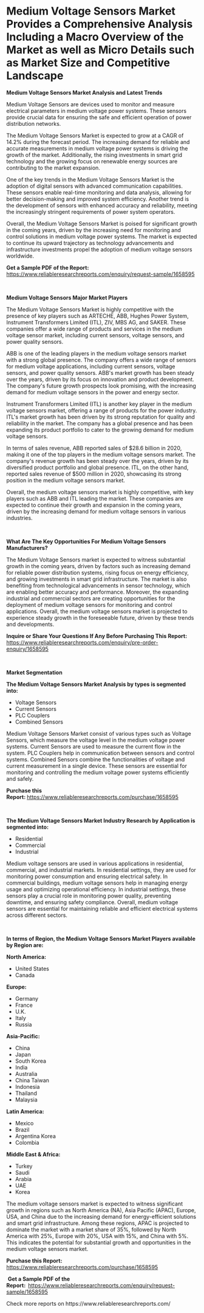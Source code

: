 <p><h1>Medium Voltage Sensors Market Provides a Comprehensive Analysis Including a Macro Overview of the Market as well as Micro Details such as Market Size and Competitive Landscape</h1></p><p><strong>Medium Voltage Sensors Market Analysis and Latest Trends</strong></p>
<p><p>Medium Voltage Sensors are devices used to monitor and measure electrical parameters in medium voltage power systems. These sensors provide crucial data for ensuring the safe and efficient operation of power distribution networks.</p><p>The Medium Voltage Sensors Market is expected to grow at a CAGR of 14.2% during the forecast period. The increasing demand for reliable and accurate measurements in medium voltage power systems is driving the growth of the market. Additionally, the rising investments in smart grid technology and the growing focus on renewable energy sources are contributing to the market expansion.</p><p>One of the key trends in the Medium Voltage Sensors Market is the adoption of digital sensors with advanced communication capabilities. These sensors enable real-time monitoring and data analysis, allowing for better decision-making and improved system efficiency. Another trend is the development of sensors with enhanced accuracy and reliability, meeting the increasingly stringent requirements of power system operators.</p><p>Overall, the Medium Voltage Sensors Market is poised for significant growth in the coming years, driven by the increasing need for monitoring and control solutions in medium voltage power systems. The market is expected to continue its upward trajectory as technology advancements and infrastructure investments propel the adoption of medium voltage sensors worldwide.</p></p>
<p><strong>Get a Sample PDF of the Report:&nbsp;</strong> <a href="https://www.reliableresearchreports.com/enquiry/request-sample/1658595">https://www.reliableresearchreports.com/enquiry/request-sample/1658595</a></p>
<p>&nbsp;</p>
<p><strong>Medium Voltage Sensors Major Market Players</strong></p>
<p><p>The Medium Voltage Sensors Market is highly competitive with the presence of key players such as ARTECHE, ABB, Hughes Power System, Instrument Transformers Limited (ITL), ZIV, MBS AG, and SAKER. These companies offer a wide range of products and services in the medium voltage sensor market, including current sensors, voltage sensors, and power quality sensors.</p><p>ABB is one of the leading players in the medium voltage sensors market with a strong global presence. The company offers a wide range of sensors for medium voltage applications, including current sensors, voltage sensors, and power quality sensors. ABB's market growth has been steady over the years, driven by its focus on innovation and product development. The company's future growth prospects look promising, with the increasing demand for medium voltage sensors in the power and energy sector.</p><p>Instrument Transformers Limited (ITL) is another key player in the medium voltage sensors market, offering a range of products for the power industry. ITL's market growth has been driven by its strong reputation for quality and reliability in the market. The company has a global presence and has been expanding its product portfolio to cater to the growing demand for medium voltage sensors.</p><p>In terms of sales revenue, ABB reported sales of $28.6 billion in 2020, making it one of the top players in the medium voltage sensors market. The company's revenue growth has been steady over the years, driven by its diversified product portfolio and global presence. ITL, on the other hand, reported sales revenue of $500 million in 2020, showcasing its strong position in the medium voltage sensors market.</p><p>Overall, the medium voltage sensors market is highly competitive, with key players such as ABB and ITL leading the market. These companies are expected to continue their growth and expansion in the coming years, driven by the increasing demand for medium voltage sensors in various industries.</p></p>
<p>&nbsp;</p>
<p><strong>What Are The Key Opportunities For Medium Voltage Sensors Manufacturers?</strong></p>
<p><p>The Medium Voltage Sensors market is expected to witness substantial growth in the coming years, driven by factors such as increasing demand for reliable power distribution systems, rising focus on energy efficiency, and growing investments in smart grid infrastructure. The market is also benefiting from technological advancements in sensor technology, which are enabling better accuracy and performance. Moreover, the expanding industrial and commercial sectors are creating opportunities for the deployment of medium voltage sensors for monitoring and control applications. Overall, the medium voltage sensors market is projected to experience steady growth in the foreseeable future, driven by these trends and developments.</p></p>
<p><strong>Inquire or Share Your Questions If Any Before Purchasing This Report:</strong> <a href="https://www.reliableresearchreports.com/enquiry/pre-order-enquiry/1658595">https://www.reliableresearchreports.com/enquiry/pre-order-enquiry/1658595</a></p>
<p>&nbsp;</p>
<p><strong>Market Segmentation</strong></p>
<p><strong>The Medium Voltage Sensors Market Analysis by types is segmented into:</strong></p>
<p><ul><li>Voltage Sensors</li><li>Current Sensors</li><li>PLC Couplers</li><li>Combined Sensors</li></ul></p>
<p><p>Medium Voltage Sensors Market consist of various types such as Voltage Sensors, which measure the voltage level in the medium voltage power systems. Current Sensors are used to measure the current flow in the system. PLC Couplers help in communication between sensors and control systems. Combined Sensors combine the functionalities of voltage and current measurement in a single device. These sensors are essential for monitoring and controlling the medium voltage power systems efficiently and safely.</p></p>
<p><strong>Purchase this Report:&nbsp;</strong><a href="https://www.reliableresearchreports.com/purchase/1658595">https://www.reliableresearchreports.com/purchase/1658595</a></p>
<p>&nbsp;</p>
<p><strong>The Medium Voltage Sensors Market Industry Research by Application is segmented into:</strong></p>
<p><ul><li>Residential</li><li>Commercial</li><li>Industrial</li></ul></p>
<p><p>Medium voltage sensors are used in various applications in residential, commercial, and industrial markets. In residential settings, they are used for monitoring power consumption and ensuring electrical safety. In commercial buildings, medium voltage sensors help in managing energy usage and optimizing operational efficiency. In industrial settings, these sensors play a crucial role in monitoring power quality, preventing downtime, and ensuring safety compliance. Overall, medium voltage sensors are essential for maintaining reliable and efficient electrical systems across different sectors.</p></p>
<p>&nbsp;</p>
<p><strong>In terms of Region, the Medium Voltage Sensors Market Players available by Region are:</strong></p>
<p>
    <p> <strong> North America: </strong>
        <ul>
            <li>United States</li>
            <li>Canada</li>
        </ul>
        </p> 
    <p> <strong> Europe: </strong>
        <ul>
            <li>Germany</li>
            <li>France</li>
            <li>U.K.</li>
            <li>Italy</li>
            <li>Russia</li>
        </ul>
        </p> 
    <p> <strong> Asia-Pacific: </strong>
        <ul>
            <li>China</li>
            <li>Japan</li>
            <li>South Korea</li>
            <li>India</li>
            <li>Australia</li>
            <li>China Taiwan</li>
            <li>Indonesia</li>
            <li>Thailand</li>
            <li>Malaysia</li>
        </ul>
        </p> 
    <p> <strong> Latin America: </strong>
        <ul>
            <li>Mexico</li>
            <li>Brazil</li>
            <li>Argentina Korea</li>
            <li>Colombia</li>
        </ul>
        </p> 
    <p> <strong> Middle East & Africa: </strong>
        <ul>
            <li>Turkey</li>
            <li>Saudi</li>
            <li>Arabia</li>
            <li>UAE</li>
            <li>Korea</li>
        </ul>
    </p>
    </p>
<p><p>The medium voltage sensors market is expected to witness significant growth in regions such as North America (NA), Asia Pacific (APAC), Europe, USA, and China due to the increasing demand for energy-efficient solutions and smart grid infrastructure. Among these regions, APAC is projected to dominate the market with a market share of 35%, followed by North America with 25%, Europe with 20%, USA with 15%, and China with 5%. This indicates the potential for substantial growth and opportunities in the medium voltage sensors market.</p></p>
<p><strong>Purchase this Report: </strong><a href="https://www.reliableresearchreports.com/purchase/1658595">https://www.reliableresearchreports.com/purchase/1658595</a></p>
<p>&nbsp;<strong>Get a Sample PDF of the Report:&nbsp;&nbsp;</strong><a href="https://www.reliableresearchreports.com/enquiry/request-sample/1658595">https://www.reliableresearchreports.com/enquiry/request-sample/1658595</a></p>
<p><strong></strong></p>
<p>Check more reports on https://www.reliableresearchreports.com/</p>